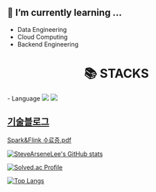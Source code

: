 <!--
**SteveArseneLee/SteveArseneLee** is a ✨ _special_ ✨ repository because its `README.md` (this file) appears on your GitHub profile.

Here are some ideas to get you started:

- 🔭 I’m currently working on ...
- 🌱 I’m currently learning ...
- 👯 I’m looking to collaborate on ...
- 🤔 I’m looking for help with ...
- 💬 Ask me about ...
- 📫 How to reach me: ...
- 😄 Pronouns: ...
- ⚡ Fun fact: ...
-->

## 🌱 I’m currently learning ...
- Data Engineering
- Cloud Computing
- Backend Engineering

<div align=center><h1>📚 STACKS</h1></div>
- Language <img src="https://img.shields.io/badge/Python-#3776AB?style=for-the-badge&logo=Python&logoColor=white">

<img src="https://img.shields.io/badge/amazonaws-232F3E?style=for-the-badge&logo=amazonaws&logoColor=white"> 


## [기술블로그](https://squiddeveloper.notion.site/squiddeveloper/SteveArseneLee-8283e5cd76db4860aebe8deb1b54371a)

[Spark&Flink 수료증.pdf](https://github.com/SteveArseneLee/SteveArseneLee/files/10893577/Spark.Flink.pdf)

[![SteveArseneLee's GitHub stats](https://github-readme-stats.vercel.app/api?username=SteveArseneLee)](https://github.com/SteveArseneLee/github-readme-stats)


[![Solved.ac Profile](http://mazassumnida.wtf/api/v2/generate_badge?boj=lclgood97)](https://solved.ac/lclgood97/)


[![Top Langs](https://github-readme-stats.vercel.app/api/top-langs/?username=SteveArseneLee&layout=compact)](https://github.com/SteveArseneLee/github-readme-stats)  
<!-- [![Top Langs](https://github-readme-stats.vercel.app/api/top-langs/?username=anuraghazra&layout=compact)](https://github.com/anuraghazra/github-readme-stats) -->

<!-- ![SteveArseneLee's GitHub stats](https://github-readme-stats.vercel.app/api?username=SteveArseneLee&show_icons=true&theme=radical)   -->
